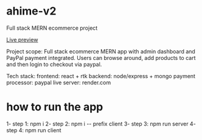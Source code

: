 # ahime-v2
Full stack MERN ecommerce project

<a href="https://ahime-v2.onrender.com/">Live preview</a>

Project scope: Full stack ecommerce MERN app with admin dashboard and PayPal payment integrated. Users can browse around, add products to cart and then login to checkout via paypal.

Tech stack:
    frontend: react + rtk
    backend: node/express + mongo
    payment processor: paypal
    live server: render.com

# how to run the app
1- step 1: npm i
2- step 2: npm i -- prefix client
3- step 3: npm run server
4- step 4: npm run client